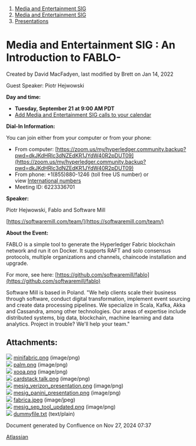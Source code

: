 1. [Media and Entertainment SIG](index.html)
2. [Media and Entertainment SIG](Media-and-Entertainment-SIG_21430277.html)
3. [Presentations](Presentations_21446202.html)

# Media and Entertainment SIG : An Introduction to FABLO-

Created by David MacFadyen, last modified by Brett on Jan 14, 2022

Guest Speaker: Piotr Hejwowski

**Day and time:**

- **Tuesday, September 21 at 9:00 AM PDT**
- [Add Media and Entertainment SIG calls to your calendar](https://lists.hyperledger.org/g/media-entertainment-sig/ics/9762132/457217224/feed.ics)

**Dial-In Information:**

You can join either from your computer or from your phone:

- From computer: [https://zoom.us/my/hyperledger.community.backup?pwd=dkJKdHRlc3dNZEdKR1JYdW40R2pDUT09](https://zoom.us/my/hyperledger.community.backup?pwd=dkJKdHRlc3dNZEdKR1JYdW40R2pDUT09)
- From phone: +1(855)880-1246 (toll free US number) or view [International numbers](https://zoom.us/u/bAaJoyznp)
- Meeting ID: 6223336701
  

**Speaker:**

Piotr Hejwowski, Fablo and Software Mill

[https://softwaremill.com/team/](https://softwaremill.com/team/)

**About the Event:** 

FABLO is a simple tool to generate the Hyperledger Fabric blockchain network and run it on Docker. It supports RAFT and solo consensus protocols, multiple organizations and channels, chaincode installation and upgrade.

For more, see here: [https://github.com/softwaremill/fablo](https://github.com/softwaremill/fablo)

Software Mill is based in Poland. "We help clients scale their business through software, conduct digital transformation, implement event sourcing and create data processing pipelines. We specialize in Scala, Kafka, Akka and Cassandra, among other technologies. Our areas of expertise include distributed systems, big data, blockchain, machine learning and data analytics. Project in trouble? We'll help your team."

## Attachments:

![](images/icons/bullet_blue.gif) [minifabric.png](attachments/21446576/21457923.png) (image/png)  
![](images/icons/bullet_blue.gif) [palm.png](attachments/21446576/21457924.png) (image/png)  
![](images/icons/bullet_blue.gif) [xooa.png](attachments/21446576/21457925.png) (image/png)  
![](images/icons/bullet_blue.gif) [cardstack talk.png](attachments/21446576/21457926.png) (image/png)  
![](images/icons/bullet_blue.gif) [mesig\_verizon\_presentation.png](attachments/21446576/21457927.png) (image/png)  
![](images/icons/bullet_blue.gif) [mesig\_panini\_presentation.png](attachments/21446576/21457929.png) (image/png)  
![](images/icons/bullet_blue.gif) [fabrica.jpeg](attachments/21446576/21457930.jpeg) (image/jpeg)  
![](images/icons/bullet_blue.gif) [mesig\_sep\_tool\_updated.png](attachments/21446576/21457931.png) (image/png)  
![](images/icons/bullet_blue.gif) [dummyfile.txt](attachments/21446576/21457928.txt) (text/plain)

Document generated by Confluence on Nov 27, 2024 07:37

[Atlassian](http://www.atlassian.com/)
